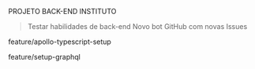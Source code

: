 PROJETO BACK-END INSTITUTO

>Testar habilidades de back-end 
>Novo bot GitHub com novas Issues

 feature/apollo-typescript-setup


 feature/setup-graphql
